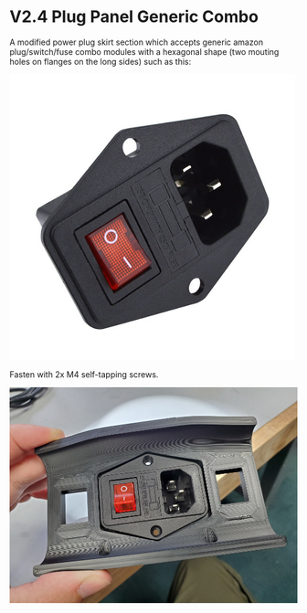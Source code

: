 V2.4 Plug Panel Generic Combo
=============================

A modified power plug skirt section which accepts generic amazon plug/switch/fuse combo modules with a hexagonal shape (two mouting holes on flanges on the long sides) such as this:

![Plug example](img/plug_panel.jpg)

Fasten with 2x M4 self-tapping screws.

![Plug installed](img/plug_panel_generic_combo.jpg)
